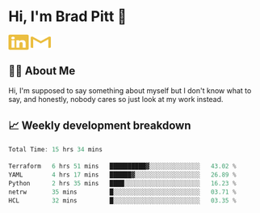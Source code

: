 # Hi, I'm Brad Pitt 👋


<a href="https://www.linkedin.com/in/mathias-mauraisin/" target="blank"><img align="center" src="./icons/linkedin.svg" alt="https://www.linkedin.com/in/mathias-mauraisin/" height="30" width="40" /></a>
<a href="mailto:mathias.mauraisin.pro@gmail.com" target="blank"><img align="center" src="./icons/gmail.svg" alt="redrew" height="30" width="40" /></a>




<!-- ![snap](images/Snap_dark.png?raw=true) -->
<!-- ![snap](images/Snap_dark_bg.png?raw=true) -->


<!-- [![My Skills](https://skillicons.dev/icons?i=c,cpp,html,css,js,ts,)](https://skillicons.dev) -->

## 🙋‍♂️&nbsp;About Me

Hi, I'm supposed to say something about myself but I don't know what to say, and honestly, nobody cares so just look at my work instead.

## 📈&nbsp;Weekly development breakdown

<!-- [![mamaurai's 42 stats](https://badge42.vercel.app/api/v2/cl1l4qz93000609l4yixitcl4/stats?cursusId=21&coalitionId=45)](https://github.com/JaeSeoKim/badge42) -->





<!--START_SECTION:waka-->

```rust
Total Time: 15 hrs 34 mins

Terraform   6 hrs 51 mins   ██████████▓░░░░░░░░░░░░░░   43.02 %
YAML        4 hrs 17 mins   ██████▓░░░░░░░░░░░░░░░░░░   26.89 %
Python      2 hrs 35 mins   ████░░░░░░░░░░░░░░░░░░░░░   16.23 %
netrw       35 mins         █░░░░░░░░░░░░░░░░░░░░░░░░   03.71 %
HCL         32 mins         █░░░░░░░░░░░░░░░░░░░░░░░░   03.35 %
```

<!--END_SECTION:waka-->



